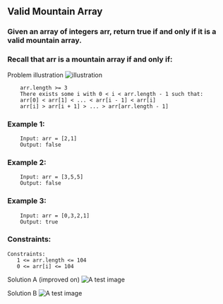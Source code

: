 
##  Valid Mountain Array

### Given an array of integers arr, return true if and only if it is a valid mountain array.

### Recall that arr is a mountain array if and only if:

Problem illustration
![illustration]()

```
    arr.length >= 3
    There exists some i with 0 < i < arr.length - 1 such that:
    arr[0] < arr[1] < ... < arr[i - 1] < arr[i]
    arr[i] > arr[i + 1] > ... > arr[arr.length - 1]
```

### Example 1:
```
    Input: arr = [2,1]
    Output: false
```
### Example 2:
```
    Input: arr = [3,5,5]
    Output: false
```
### Example 3:
```
    Input: arr = [0,3,2,1]
    Output: true
```
### Constraints:
```
Constraints:
   1 <= arr.length <= 104
   0 <= arr[i] <= 104
```

Solution A (improved on)
![A test image]()

Solution B
![A test image]()